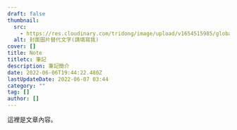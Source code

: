 ```yaml
---
draft: false
thumbnail:
  src:
    - https://res.cloudinary.com/tridong/image/upload/v1654515985/global/%E4%B8%89%E8%A7%92%E6%9D%B1%E6%9D%B1-%E5%93%81%E7%89%8C%E5%B1%95%E7%A4%BA%E5%B0%81%E9%9D%A2.png
  alt: 封面圖片替代文字(請填寫我)
cover: []
title: Note
titletc: 筆記
description: 筆記簡介
date: 2022-06-06T19:44:22.480Z
lastUpdateDate: 2022-06-07 03:44
category: ""
tag: []
author: []
---
```

這裡是文章內容。